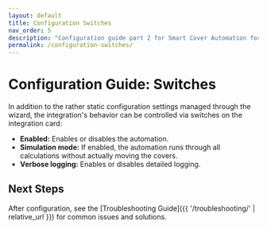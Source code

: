 ```yaml
---
layout: default
title: Configuration Switches
nav_order: 5
description: "Configuration guide part 2 for Smart Cover Automation for Home Assistant."
permalink: /configuration-switches/
---
```


# Configuration Guide: Switches

In addition to the rather static configuration settings managed through the wizard, the integration's behavior can be controlled via switches on the integration card:

- **Enabled:** Enables or disables the automation.
- **Simulation mode:** If enabled, the automation runs through all calculations without actually moving the covers.
- **Verbose logging:** Enables or disables detailed logging.

## Next Steps

After configuration, see the [Troubleshooting Guide]({{ '/troubleshooting/' | relative_url }}) for common issues and solutions.
